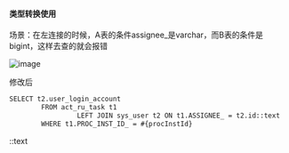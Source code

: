 #### 类型转换使用

场景：在左连接的时候，A表的条件assignee_是varchar，而B表的条件是bigint，这样去查的就会报错

![image](https://user-images.githubusercontent.com/97614802/196321022-dca230fc-052f-4aed-9f9b-3ec211931846.png)

修改后
```xml
SELECT t2.user_login_account
        FROM act_ru_task t1
                 LEFT JOIN sys_user t2 ON t1.ASSIGNEE_ = t2.id::text
        WHERE t1.PROC_INST_ID_ = #{procInstId}
```

::text
